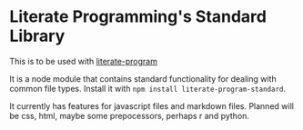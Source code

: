 # Literate Programming's Standard Library

This is to be used with [literate-program](https://npmjs.org/package/literate-programming) 

It is a node module that contains standard functionality for dealing with common file types. Install it with  `npm install literate-program-standard`. 

It currently has features for javascript files and markdown files. Planned will be css, html, maybe some prepocessors, perhaps r and python.